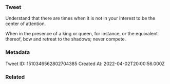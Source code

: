 ### Tweet
Understand that there are times when it is not in your interest to be the center of attention.

When in the presence of a king or queen, for instance, or the equivalent thereof, bow and retreat to the shadows; never compete.

### Metadata
Tweet ID: 1510346562802704385
Created At: 2022-04-02T20:00:56.000Z

### Related

